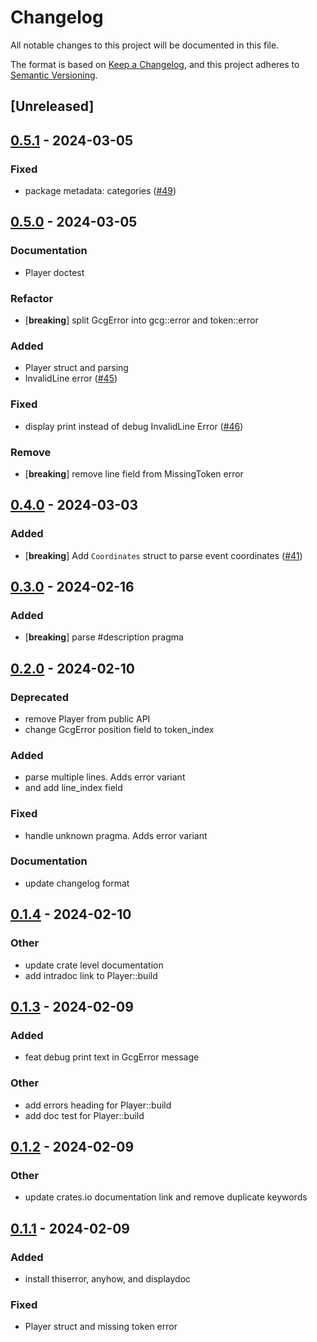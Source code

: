 # Changelog
All notable changes to this project will be documented in this file.

The format is based on [Keep a Changelog](https://keepachangelog.com/en/1.0.0/),
and this project adheres to [Semantic Versioning](https://semver.org/spec/v2.0.0.html).

## [Unreleased]

## [0.5.1](https://github.com/20jasper/gcg-parser/compare/v0.5.0...v0.5.1) - 2024-03-05

### Fixed
- package metadata: categories ([#49](https://github.com/20jasper/gcg-parser/pull/49))

## [0.5.0](https://github.com/20jasper/gcg-parser/compare/v0.4.0...v0.5.0) - 2024-03-05

### Documentation
- Player doctest

### Refactor
- [**breaking**] split GcgError into gcg::error and token::error

### Added
- Player struct and parsing
- InvalidLine error ([#45](https://github.com/20jasper/gcg-parser/pull/45))

### Fixed
- display print instead of debug InvalidLine Error ([#46](https://github.com/20jasper/gcg-parser/pull/46))

### Remove
- [**breaking**] remove line field from MissingToken error

## [0.4.0](https://github.com/20jasper/gcg-parser/compare/v0.3.0...v0.4.0) - 2024-03-03

### Added
- [**breaking**] Add `Coordinates` struct to parse event coordinates ([#41](https://github.com/20jasper/gcg-parser/pull/41))

## [0.3.0](https://github.com/20jasper/gcg-parser/compare/v0.2.0...v0.3.0) - 2024-02-16

### Added
- [**breaking**] parse #description pragma

## [0.2.0](https://github.com/20jasper/gcg-parser/compare/v0.1.4...v0.2.0) - 2024-02-10

### Deprecated
- remove Player from public API
- change GcgError position field to token_index

### Added
- parse multiple lines. Adds error variant
- and add line_index field

### Fixed
- handle unknown pragma. Adds error variant

### Documentation
- update changelog format

## [0.1.4](https://github.com/20jasper/gcg-parser/compare/v0.1.3...v0.1.4) - 2024-02-10

### Other
- update crate level documentation
- add intradoc link to Player::build

## [0.1.3](https://github.com/20jasper/gcg-parser/compare/v0.1.2...v0.1.3) - 2024-02-09

### Added
- feat debug print text in GcgError message

### Other
- add errors heading for Player::build
- add doc test for Player::build

## [0.1.2](https://github.com/20jasper/gcg-parser/compare/v0.1.1...v0.1.2) - 2024-02-09

### Other
- update crates.io documentation link and remove duplicate keywords

## [0.1.1](https://github.com/20jasper/gcg-parser/compare/v0.1.0...v0.1.1) - 2024-02-09

### Added
- install thiserror, anyhow, and displaydoc

### Fixed
- Player struct and missing token error

